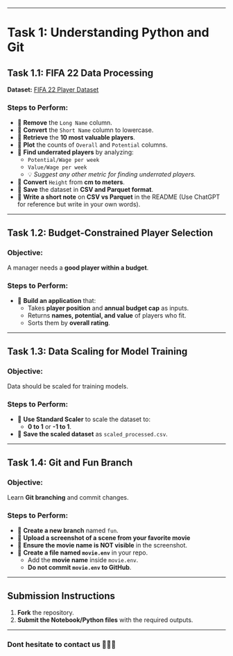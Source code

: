 
---

# **Task 1: Understanding Python and Git**

## **Task 1.1: FIFA 22 Data Processing**
**Dataset:** [FIFA 22 Player Dataset](fifa22.csv)  

### **Steps to Perform:**
- 🔹 **Remove** the `Long Name` column.
- 🔹 **Convert** the `Short Name` column to lowercase.
- 🔹 **Retrieve** the **10 most valuable players**.
- 🔹 **Plot** the counts of `Overall` and `Potential` columns.
- 🔹 **Find underrated players** by analyzing:
  - `Potential/Wage per week`
  - `Value/Wage per week`
  - 💡 *Suggest any other metric for finding underrated players.*
- 🔹 **Convert** `Height` from **cm to meters**.
- 🔹 **Save** the dataset in **CSV and Parquet format**.
- 🔹 **Write a short note** on **CSV vs Parquet** in the README (Use ChatGPT for reference but write in your own words).

---

## **Task 1.2: Budget-Constrained Player Selection**
### **Objective:**  
A manager needs a **good player within a budget**.  

### **Steps to Perform:**
- 🔹 **Build an application** that:
  - Takes **player position** and **annual budget cap** as inputs.
  - Returns **names, potential, and value** of players who fit.
  - Sorts them by **overall rating**.


---

## **Task 1.3: Data Scaling for Model Training**
### **Objective:**  
Data should be scaled for training models.

### **Steps to Perform:**
- 🔹 **Use Standard Scaler** to scale the dataset to:
  - **0 to 1** or **-1 to 1**.
- 🔹 **Save the scaled dataset** as `scaled_processed.csv`.

---

## **Task 1.4: Git and Fun Branch**
### **Objective:**  
Learn **Git branching** and commit changes.

### **Steps to Perform:**
- 🔹 **Create a new branch** named `fun`.
- 🔹 **Upload a screenshot of a scene from your favorite movie** 
- 🔹 **Ensure the movie name is NOT visible** in the screenshot.
- 🔹 **Create a file named `movie.env`** in your repo.
  - Add the **movie name** inside `movie.env`.
  - **Do not commit `movie.env` to GitHub**.

---

## **Submission Instructions**
1. **Fork** the repository.
2. **Submit the Notebook/Python files** with the required outputs.

---
### Dont hesitate to contact us 🤠🤠🤠